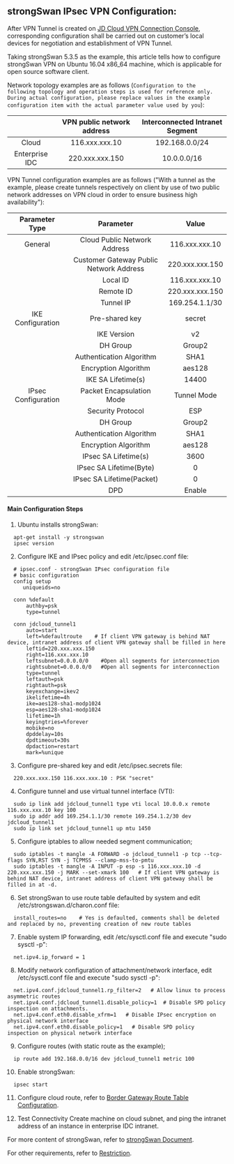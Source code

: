 ## strongSwan IPsec VPN Configuration:
After VPN Tunnel is created on [JD Cloud VPN Connection Console](https://cns-console.jdcloud.com/host/vpnConnection/list), corresponding configuration shall be carried out on customer’s local devices for negotiation and establishment of VPN Tunnel.

Taking strongSwan 5.3.5 as the example, this article tells how to configure strongSwan VPN on Ubuntu 16.04 x86_64 machine, which is applicable for open source software client.

Network topology examples are as follows (``Configuration to the following topology and operation steps is used for reference only. During actual configuration, please replace values in the example configuration item with the actual parameter value used by you``):

|  | VPN public network address | Interconnected Intranet Segment |
|:---:|:---:|:---:|
| Cloud | 116.xxx.xxx.10  | 192.168.0.0/24 |
| Enterprise IDC | 220.xxx.xxx.150 | 10.0.0.0/16 |

VPN Tunnel configuration examples are as follows ("With a tunnel as the example, please create tunnels respectively on client by use of two public network addresses on VPN cloud in order to ensure business high availability"):

| Parameter Type | Parameter | Value |
|:---:|:---:|:---:|
| General | Cloud Public Network Address | 116.xxx.xxx.10  |
|  | Customer Gateway Public Network Address | 220.xxx.xxx.150 |
|  | Local ID | 116.xxx.xxx.10 |
|  | Remote ID | 220.xxx.xxx.150 |
|  | Tunnel IP |  169.254.1.1/30 |
|  IKE Configuration | Pre-shared key | secret |
|  | IKE Version | v2 |
|  | DH Group | Group2 |
|  | Authentication Algorithm | SHA1 |
|  | Encryption Algorithm | aes128 |
|  | IKE SA Lifetime(s) | 14400 |
| IPsec Configuration | Packet Encapsulation Mode | Tunnel Mode |
|  | Security Protocol | ESP |
|  | DH Group | Group2 |
|  | Authentication Algorithm | SHA1 |
|  | Encryption Algorithm | aes128 |
|  | IPsec SA Lifetime(s) | 3600 |
|  | IPsec SA Lifetime(Byte) | 0 |
|  | IPsec SA Lifetime(Packet) | 0 |
|  | DPD | Enable |

#### Main Configuration Steps
1. Ubuntu installs strongSwan:
```shell
  apt-get install -y strongswan
  ipsec version
```

2. Configure IKE and IPsec policy and edit /etc/ipsec.conf file:
```shell
  # ipsec.conf - strongSwan IPsec configuration file
  # basic configuration
  config setup
     uniqueids=no

  conn %default
      authby=psk
      type=tunnel

  conn jdcloud_tunnel1
      auto=start
      left=%defaultroute    # If client VPN gateway is behind NAT device, intranet address of client VPN gateway shall be filled in here
      leftid=220.xxx.xxx.150
      right=116.xxx.xxx.10
      leftsubnet=0.0.0.0/0    #Open all segments for interconnection
      rightsubnet=0.0.0.0/0   #Open all segments for interconnection
      type=tunnel
      leftauth=psk
      rightauth=psk
      keyexchange=ikev2
      ikelifetime=4h
      ike=aes128-sha1-modp1024
      esp=aes128-sha1-modp1024
      lifetime=1h
      keyingtries=%forever
      mobike=no
      dpddelay=10s
      dpdtimeout=30s
      dpdaction=restart
      mark=%unique
```

3. Configure pre-shared key and edit /etc/ipsec.secrets file:
```shell
  220.xxx.xxx.150 116.xxx.xxx.10 : PSK "secret"
```

4. Configure tunnel and use virtual tunnel interface (VTI):
```shell
  sudo ip link add jdcloud_tunnel1 type vti local 10.0.0.x remote 116.xxx.xxx.10 key 100
  sudo ip addr add 169.254.1.1/30 remote 169.254.1.2/30 dev jdcloud_tunnel1
  sudo ip link set jdcloud_tunnel1 up mtu 1450
```

5. Configure iptables to allow needed segment communication;
```shell
  sudo iptables -t mangle -A FORWARD -o jdcloud_tunnel1 -p tcp --tcp-flags SYN,RST SYN -j TCPMSS --clamp-mss-to-pmtu
  sudo iptables -t mangle -A INPUT -p esp -s 116.xxx.xxx.10 -d 220.xxx.xxx.150 -j MARK --set-xmark 100   # If client VPN gateway is behind NAT device, intranet address of client VPN gateway shall be filled in at -d.
```

6. Set strongSwan to use route table defaulted by system and edit /etc/strongswan.d/charon.conf file:
```shell
  install_routes=no    # Yes is defaulted, comments shall be deleted and replaced by no, preventing creation of new route tables
```

7. Enable system IP forwarding, edit /etc/sysctl.conf file and execute "sudo sysctl -p":
```shell
  net.ipv4.ip_forward = 1
```

8. Modify network configuration of attachment/network interface, edit /etc/sysctl.conf file and execute "sudo sysctl -p":
```
  net.ipv4.conf.jdcloud_tunnel1.rp_filter=2   # Allow linux to process asymmetric routes
  net.ipv4.conf.jdcloud_tunnel1.disable_policy=1  # Disable SPD policy inspection on attachments.
  net.ipv4.conf.eth0.disable_xfrm=1   # Disable IPsec encryption on physical network interface
  net.ipv4.conf.eth0.disable_policy=1   # Disable SPD policy inspection on physical network interface
```

9. Configure routes (with static route as the example);
```shell
  ip route add 192.168.0.0/16 dev jdcloud_tunnel1 metric 100
```

10. Enable strongSwan:
```shell
  ipsec start
```

11. Configure cloud route, refer to [Border Gateway Route Table Configuration](../../Operation-Guide/Route-Management/Border-Gateway-Route-Configuration.md).

12. Test Connectivity
Create machine on cloud subnet, and ping the intranet address of an instance in enterprise IDC intranet.

For more content of strongSwan, refer to [strongSwan Document](https://strongswan.org/documentation.html?spm=a2c4g.11186623.2.13.2d4c346eTfyt9H).

For other requirements, refer to [Restriction](../../Introduction/Restrictions.md).

